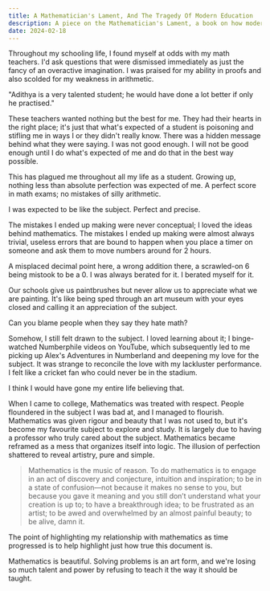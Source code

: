```yaml
---
title: A Mathematician's Lament, And The Tragedy Of Modern Education
description: A piece on the Mathematician's Lament, a book on how modern education has failed the teaching of mathematics.
date: 2024-02-18
---
```


Throughout my schooling life, I found myself at odds with my math teachers. I'd ask questions that were dismissed immediately as just the fancy of an overactive imagination. I was praised for my ability in proofs and also scolded for my weakness in arithmetic.

"Adithya is a very talented student; he would have done a lot better if only he practised."

These teachers wanted nothing but the best for me. They had their hearts in the right place; it's just that what's expected of a student is poisoning and stifling me in ways I or they didn't really know. There was a hidden message behind what they were saying. I was not good enough. I will not be good enough until I do what's expected of me and do that in the best way possible.

This has plagued me throughout all my life as a student. Growing up, nothing less than absolute perfection was expected of me. A perfect score in math exams; no mistakes of silly arithmetic.

I was expected to be like the subject. Perfect and precise.

The mistakes I ended up making were never conceptual; I loved the ideas behind mathematics. The mistakes I ended up making were almost always trivial, useless errors that are bound to happen when you place a timer on someone and ask them to move numbers around for 2 hours.

A misplaced decimal point here, a wrong addition there, a scrawled-on 6 being mistook to be a 0. I was always berated for it. I berated myself for it.

Our schools give us paintbrushes but never allow us to appreciate what we are painting. It's like being sped through an art museum with your eyes closed and calling it an appreciation of the subject.

Can you blame people when they say they hate math?

Somehow, I still felt drawn to the subject. I loved learning about it; I binge-watched Numberphile videos on YouTube, which subsequently led to me picking up Alex's Adventures in Numberland and deepening my love for the subject. It was strange to reconcile the love with my lackluster performance. I felt like a cricket fan who could never be in the stadium.

I think I would have gone my entire life believing that.

When I came to college, Mathematics was treated with respect. People floundered in the subject I was bad at, and I managed to flourish. Mathematics was given rigour and beauty that I was not used to, but it's become my favourite subject to explore and study. It is largely due to having a professor who truly cared about the subject. Mathematics became reframed as a mess that organizes itself into logic. The illusion of perfection shattered to reveal artistry, pure and simple.

> Mathematics is the music of reason. To do mathematics is to engage in an act of discovery and conjecture, intuition and inspiration; to be in a state of confusion—not because it makes no sense to you, but because you gave it meaning and you still don’t understand what your creation is up to; to have a breakthrough idea; to be frustrated as an artist; to be awed and overwhelmed by an almost painful beauty; to be alive, damn it.

The point of highlighting my relationship with mathematics as time progressed is to help highlight just how true this document is.

Mathematics is beautiful. Solving problems is an art form, and we're losing so much talent and power by refusing to teach it the way it should be taught.
